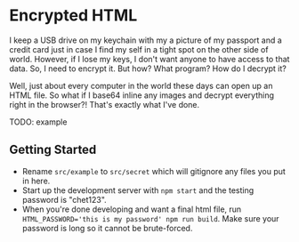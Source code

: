 # Encrypted HTML

I keep a USB drive on my keychain with my a picture of my passport and a credit card just in case I find my self in a tight spot on the other side of world. However, if I lose my keys, I don't want anyone to have access to that data. So, I need to encrypt it. But how? What program? How do I decrypt it?

Well, just about every computer in the world these days can open up an HTML file. So what if I base64 inline any images and decrypt everything right in the browser?! That's exactly what I've done.

TODO: example

## Getting Started

- Rename `src/example` to `src/secret` which will gitignore any files you put in here.
- Start up the development server with `npm start` and the testing password is "chet123".
- When you're done developing and want a final html file, run `HTML_PASSWORD='this is my password' npm run build`. Make sure your password is long so it cannot be brute-forced.